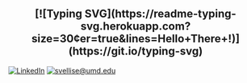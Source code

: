 <h2>
  <center>
    [![Typing SVG](https://readme-typing-svg.herokuapp.com?size=30&center=true&lines=Hello+There+!)](https://git.io/typing-svg)
  </center>  
</h2>







[![LinkedIn](https://img.shields.io/static/v1?label=LinkedIn&message=%20&color=orange&logo=LinkedIn&style=flat-square&logoColor=white)](https://www.linkedin.com/in/sri-sai-charan-v-4627ba173/)
[![svellise@umd.edu](https://img.shields.io/static/v1?label=svellise@umd.edu&message=%20&color=red&logo=gmail&style=flat-square&logoColor=white)](mailto:svellise@umd.edu)

